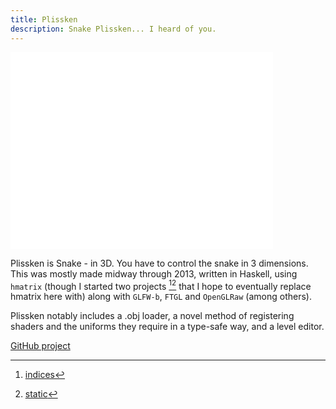 ```yaml
---
title: Plissken
description: Snake Plissken... I heard of you.
---
```


<iframe width="420" height="315" src="//www.youtube.com/embed/L2kdblzK1do" frameborder="0" allowfullscreen></iframe>

Plissken is Snake - in 3D. You have to control the snake in 3 dimensions. This
was mostly made midway through 2013, written in Haskell, using `hmatrix` (though I
started two projects [^1][^2] that I hope to eventually replace hmatrix here with)
along with `GLFW-b`, `FTGL` and `OpenGLRaw` (among others).

Plissken notably includes a .obj loader, a novel method of registering shaders
and the uniforms they require in a type-safe way, and a level editor.

[GitHub project](https://github.com/mikeplus64/plissken)

[^1]: [indices](https://github.com/mikeplus64/indices)
[^2]: [static](https://github.com/mikeplus64/static)